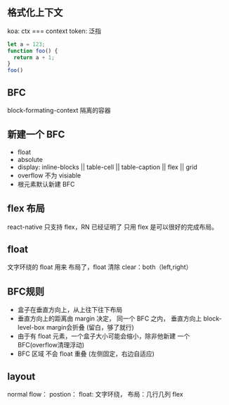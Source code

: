 ## 格式化上下文
koa: ctx  === context
token: 泛指

```js
let a = 123;
function foo() {
  return a + 1;
}
foo()
```

## BFC
block-formating-context
隔离的容器

## 新建一个 BFC
- float
- absolute
- display: inline-blocks || table-cell || table-caption || flex || grid
- overflow 不为 visiable
- 根元素默认新建 BFC


## flex 布局
react-native 只支持 flex，RN 已经证明了 只用 flex 是可以很好的完成布局。

## float

文字环绕的
float 用来 布局了，float 清除
clear：both（left,right）

## BFC规则
- 盒子在垂直方向上，从上往下往下布局
- 垂直方向上的距离由 margin 决定，
  同一个 BFC 之内， 垂直方向上 block-level-box margin会折叠 (留白，够了就行)
- 由于有 float 元素，一个盒子大小可能会缩小，除非他新建 一个 BFC(overflow清理浮动)
- BFC 区域 不会 float 重叠 (左侧固定，右边自适应)


## layout
normal flow：
postion：
float: 文字环绕， 布局：几行几列
flex 
